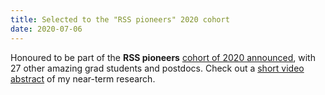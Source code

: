 ```yaml
---
title: Selected to the "RSS pioneers" 2020 cohort
date: 2020-07-06
---
```


Honoured to be part of the **RSS pioneers** [cohort of 2020 announced](https://sites.google.com/view/rsspioneers2020/home), with 27 other amazing grad students and postdocs. Check out a [short video abstract](https://youtu.be/bbEqwyVtJXU) of my near-term research.
